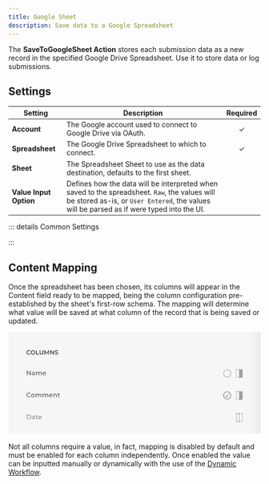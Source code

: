```yaml
---
title: Google Sheet
description: Save data to a Google Spreadsheet
---
```


<!--@include: ./_partials/intro-->

The **SaveToGoogleSheet Action** stores each submission data as a new record in the specified Google Drive Spreadsheet. Use it to store data or log submissions.

## Settings

| Setting | Description | Required |
| ------- | ----------- | :------: |
| **Account** | The Google account used to connect to Google Drive via OAuth. | &#x2713; |
| **Spreadsheet** | The Google Drive Spreadsheet to which to connect. | &#x2713; |
| **Sheet** | The Spreadsheet Sheet to use as the data destination, defaults to the first sheet. |
| **Value Input Option** | Defines how the data will be interpreted when saved to the spreadsheet. `Raw`, the values will be stored as-is, or `User Entered`, the values will be parsed as if were typed into the UI. |

::: details Common Settings
<!--@include: ./_partials/common-settings-->
:::

## Content Mapping

Once the spreadsheet has been chosen, its columns will appear in the Content field ready to be mapped, being the column configuration pre-established by the sheet's first-row schema. The mapping will determine what value will be saved at what column of the record that is being saved or updated.

![SaveTo Action Mapping](./assets/action-saveto-mapping.webp)

Not all columns require a value, in fact, mapping is disabled by default and must be enabled for each column independently. Once enabled the value can be inputted manually or dynamically with the use of the [Dynamic Workflow](../dynamic-workflow).
